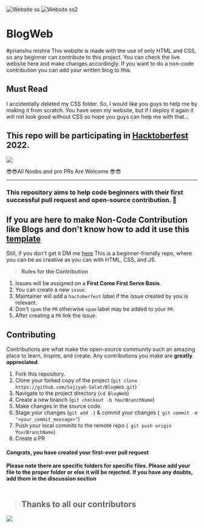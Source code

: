 ![Website ss](https://user-images.githubusercontent.com/109643863/202892029-769d8e8f-8c6e-4339-baff-13513ea666a1.png)
![Website ss2](https://user-images.githubusercontent.com/109643863/202892019-b4ae9d89-1b62-4900-aa11-147c1c106c1d.png)

# BlogWeb
#prianshu mishra 
This website is made with the use of only HTML and CSS, so any beginner can contribute to this project. You can check the live website here and make changes accordingly. If you want to do a non-code contribution you can add your written blog to this.

## Must Read
I accidentally deleted my CSS folder. So, I would like you guys to help me by making it from scratch. You have seen my website, but if I deploy it again it will not look good without CSS so hope you guys can help me with that... 
## This repo will be participating in [Hacktoberfest](https://hacktoberfest.com/) 2022.

![](https://hacktoberfest.digitalocean.com/_nuxt/img/logo-hacktoberfest-full.f42e3b1.svg)
  
 😎😎All Noobs and pro PRs Are  Welcome 😎😎<br><hr>

### This repository aims to help code beginners with their first successful pull request and open-source contribution. :partying_face:
## If you are here to make Non-Code Contribution like Blogs and don't know how to add it use this [template](https://github.com/Sajiyah-Salat/BlogWeb/blob/main/Template%20for%20Blogs)

Still, if you don't get it DM me [here](https://www.linkedin.com/in/sajiya-salat-0a2a78245/)
This is a beginner-friendly repo, where you can be as creative as you can with HTML, CSS, and JS.

> **Rules for the Contribution**
1. Issues will be assigned on a **First Come First Serve Basis**.
2. You can create a new `issue`.
3. Maintainer will add a `hactoberfest` label if the issue created by you is relevant.
4. Don't `spam` the `PR` otherwise `spam` label may be added to your `PR`.
5. After creating a `PR` link the issue.

## Contributing

Contributions are what make the open-source community such an amazing place to learn, inspire, and create. Any contributions you make are **greatly appreciated**.

1. Fork this repository.
2. Clone your forked copy of the project (`git clone https://github.com/Sajiyah-Salat/BlogWeb.git`)
3. Navigate to the project directory (`cd BlogWeb`)
4. Create a new branch (`git checkout -b YourBranchName`)
5. Make changes in the source code.
6. Stage your changes (`git add .`) & commit your changes (` git commit -m "<your_commit_message>"`)
7. Push your local commits to the remote repo (` git push origin YourBranchName`)
8. Create a PR

#### Congrats, you have created your first-ever pull request 
**Please note there are specific folders for specific files. Please add your file to the proper folder or else it will be rejected. If you have any doubts, add them in the discussion section**
<br></br>
> ## Thanks to all our contributors
<img src = "https://contrib.rocks/image?repo=Sajiyah-Salat/BlogWeb"/>
